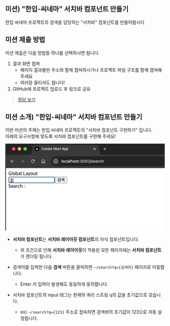 ## 미션) "한입-씨네마" 서치바 컴포넌트 만들기

한입 씨네마 프로젝트의 검색을 담당하는 "서치바" 컴포넌트를 만들어봅시다

## 미션 제출 방법

미션 제출은 다음 방법중 하나를 선택하시면 됩니다.

1. 결과 화면 캡쳐
   - 페이지 결과물만 주소와 함께 캡쳐하시거나 프로젝트 파일 구조를 함께 캡쳐해주세요
   - 여러장 올리셔도 됩니다!
2. GitHub에 프로젝트 업로드 후 링크로 공유

> [정답 보기](https://github.com/winterlood/onebite-next-challenge/blob/main/missions/day10/mission/answer)

## 미션 소개) "한입-씨네마" 서치바 컴포넌트 만들기

이번 미션의 주제는 한입 씨네마 프로젝트의 "서치바 컴포넌트 구현하기" 입니다.  
아래의 요구사항에 맞도록 서치바 컴포넌트를 구현해 주세요!

![](image-0.gif)

- **서치바 컴포넌트**는 **서치바 레이아웃 컴포넌트**의 자식 컴포넌트입니다.

  - 위 조건으로 인해 **서치바 레이아웃**이 적용된 모든 페이지에는 **서치바 컴포넌트**가 렌더링 됩니다.

- 검색어를 입력한 다음 **검색** 버튼을 클릭하면 `~/search?q={검색어}` 페이지로 이동합니다.

  - Enter 키 입력이 발생해도 동일하게 동작합니다.

- 서치바 컴포넌트의 input 태그는 현재의 쿼리 스트링 q의 값을 초기값으로 갖습니다.
  - ex) `~/search?q={123}` 주소로 접속하면 검색바의 초기값이 123으로 자동 설정됩니다.

